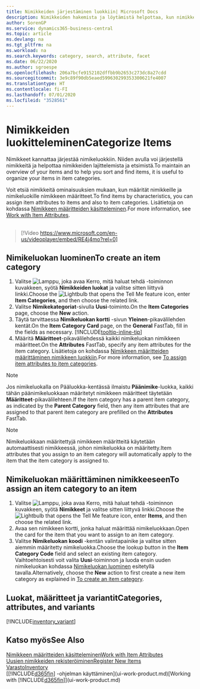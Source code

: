 ```yaml
---
title: Nimikkeiden järjestäminen luokkiin| Microsoft Docs
description: Nimikkeiden hakemista ja löytämistä helpottaa, kun nimikkeille määritetään määritteitä ja nimikkeet järjestetään luokkiin.
author: SorenGP
ms.service: dynamics365-business-central
ms.topic: article
ms.devlang: na
ms.tgt_pltfrm: na
ms.workload: na
ms.search.keywords: category, search, attribute, facet
ms.date: 06/22/2020
ms.author: sgroespe
ms.openlocfilehash: 206a7bcfe9152102dffbb9b2653c273dc8a27cdd
ms.sourcegitcommit: 3e9c89f90db5eaed599630299353300621fe4007
ms.translationtype: HT
ms.contentlocale: fi-FI
ms.lasthandoff: 07/01/2020
ms.locfileid: "3528561"
---
```

# <a name="categorize-items"></a><span data-ttu-id="52465-103">Nimikkeiden luokitteleminen</span><span class="sxs-lookup"><span data-stu-id="52465-103">Categorize Items</span></span>

<span data-ttu-id="52465-104">Nimikkeet kannattaa järjestää nimikeluokkiin. Niiden avulla voi järjestellä nimikkeitä ja helpottaa nimikkeiden lajittelemista ja etsimistä.</span><span class="sxs-lookup"><span data-stu-id="52465-104">To maintain an overview of your items and to help you sort and find items, it is useful to organize your items in item categories.</span></span>

<span data-ttu-id="52465-105">Voit etsiä nimikkeitä ominaisuuksien mukaan, kun määrität nimikkeille ja nimikeluokille nimikkeen määritteet.</span><span class="sxs-lookup"><span data-stu-id="52465-105">To find items by characteristics, you can assign item attributes to items and also to item categories.</span></span> <span data-ttu-id="52465-106">Lisätietoja on kohdassa [Nimikkeen määritteiden käsitteleminen](inventory-how-work-item-attributes.md).</span><span class="sxs-lookup"><span data-stu-id="52465-106">For more information, see [Work with Item Attributes](inventory-how-work-item-attributes.md).</span></span>
<br><br>  

> [!Video https://www.microsoft.com/en-us/videoplayer/embed/RE4j4mo?rel=0]

## <a name="to-create-an-item-category"></a><span data-ttu-id="52465-107">Nimikeluokan luominen</span><span class="sxs-lookup"><span data-stu-id="52465-107">To create an item category</span></span>
1. <span data-ttu-id="52465-108">Valitse ![Lamppu, joka avaa Kerro, mitä haluat tehdä -toiminnon](media/ui-search/search_small.png "Kerro, mitä haluat tehdä") kuvakkeen, syötä **Nimikkeiden luokat** ja valitse sitten liittyvä linkki.</span><span class="sxs-lookup"><span data-stu-id="52465-108">Choose the ![Lightbulb that opens the Tell Me feature](media/ui-search/search_small.png "Tell me what you want to do") icon, enter **Item Categories**, and then choose the related link.</span></span>
2. <span data-ttu-id="52465-109">Valitse **Nimikekategoriat**-sivulla **Uusi**-toiminto.</span><span class="sxs-lookup"><span data-stu-id="52465-109">On the **Item Categories** page, choose the **New** action.</span></span>
3. <span data-ttu-id="52465-110">Täytä tarvittaessa **Nimikeluokan kortti** -sivun **Yleinen**-pikavälilehden kentät.</span><span class="sxs-lookup"><span data-stu-id="52465-110">On the **Item Category Card** page, on the **General** FastTab, fill in the fields as necessary.</span></span> [!INCLUDE[tooltip-inline-tip](includes/tooltip-inline-tip_md.md)]
4. <span data-ttu-id="52465-111">Määritä **Määritteet**-pikavälilehdessä kaikki nimikeluokan nimikkeen määritteet.</span><span class="sxs-lookup"><span data-stu-id="52465-111">On the **Attributes** FastTab, specify any item attributes for the item category.</span></span> <span data-ttu-id="52465-112">Lisätietoja on kohdassa [Nimikkeen määritteiden määrittäminen nimikkeen luokkiin](inventory-how-work-item-attributes.md#to-assign-item-attributes-to-item-categories).</span><span class="sxs-lookup"><span data-stu-id="52465-112">For more information, see [To assign item attributes to item categories](inventory-how-work-item-attributes.md#to-assign-item-attributes-to-item-categories).</span></span>

> [!NOTE]  
> <span data-ttu-id="52465-113">Jos nimikeluokalla on Pääluokka-kentässä ilmaistu **Päänimike**-luokka, kaikki tähän päänimikeluokkaan määritetyt nimikkeen määritteet täytetään **Määritteet**-pikavälilehteen.</span><span class="sxs-lookup"><span data-stu-id="52465-113">If the item category has a parent item category, as indicated by the **Parent Category** field, then any item attributes that are assigned to that parent item category are prefilled on the **Attributes** FastTab.</span></span>

> [!NOTE]  
> <span data-ttu-id="52465-114">Nimikeluokkaan määritettyjä nimikkeen määritteitä käytetään automaattisesti nimikkeessä, johon nimikeluokka on määritetty.</span><span class="sxs-lookup"><span data-stu-id="52465-114">Item attributes that you assign to an item category will automatically apply to the item that the item category is assigned to.</span></span>

## <a name="to-assign-an-item-category-to-an-item"></a><span data-ttu-id="52465-115">Nimikeluokan määrittäminen nimikkeeseen</span><span class="sxs-lookup"><span data-stu-id="52465-115">To assign an item category to an item</span></span>

1. <span data-ttu-id="52465-116">Valitse ![Lamppu, joka avaa Kerro, mitä haluat tehdä -toiminnon](media/ui-search/search_small.png "Kerro, mitä haluat tehdä") kuvakkeen, syötä **Nimikkeet** ja valitse sitten liittyvä linkki.</span><span class="sxs-lookup"><span data-stu-id="52465-116">Choose the ![Lightbulb that opens the Tell Me feature](media/ui-search/search_small.png "Tell me what you want to do") icon, enter **Items**, and then choose the related link.</span></span>
2. <span data-ttu-id="52465-117">Avaa sen nimikkeen kortti, jonka haluat määrittää nimikeluokkaan.</span><span class="sxs-lookup"><span data-stu-id="52465-117">Open the card for the item that you want to assign to an item category.</span></span>
3. <span data-ttu-id="52465-118">Valitse **Nimikeluokan koodi** -kentän valintapainike ja valitse sitten aiemmin määritetty nimikeluokka.</span><span class="sxs-lookup"><span data-stu-id="52465-118">Choose the lookup button in the **Item Category Code** field and select an existing item category.</span></span> <span data-ttu-id="52465-119">Vaihtoehtoisesti voit valita **Uusi**-toiminnon ja luoda ensin uuden nimikeluokan kohdassa [Nimikeluokan luominen](inventory-how-categorize-items.md#to-create-an-item-category) esitetyllä tavalla.</span><span class="sxs-lookup"><span data-stu-id="52465-119">Alternatively, choose the **New** action to first create a new item category as explained in [To create an item category](inventory-how-categorize-items.md#to-create-an-item-category).</span></span>

## <a name="categories-attributes-and-variants"></a><span data-ttu-id="52465-120">Luokat, määritteet ja variantit</span><span class="sxs-lookup"><span data-stu-id="52465-120">Categories, attributes, and variants</span></span>

[!INCLUDE[inventory_variant](includes/inventory_variant.md)]

## <a name="see-also"></a><span data-ttu-id="52465-121">Katso myös</span><span class="sxs-lookup"><span data-stu-id="52465-121">See Also</span></span>

[<span data-ttu-id="52465-122">Nimikkeen määritteiden käsitteleminen</span><span class="sxs-lookup"><span data-stu-id="52465-122">Work with Item Attributes</span></span>](inventory-how-work-item-attributes.md)  
[<span data-ttu-id="52465-123">Uusien nimikkeiden rekisteröiminen</span><span class="sxs-lookup"><span data-stu-id="52465-123">Register New Items</span></span>](inventory-how-register-new-items.md)  
[<span data-ttu-id="52465-124">Varasto</span><span class="sxs-lookup"><span data-stu-id="52465-124">Inventory</span></span>](inventory-manage-inventory.md)  
<span data-ttu-id="52465-125">[[!INCLUDE[d365fin](includes/d365fin_md.md)] -ohjelman käyttäminen](ui-work-product.md)</span><span class="sxs-lookup"><span data-stu-id="52465-125">[Working with [!INCLUDE[d365fin](includes/d365fin_md.md)]](ui-work-product.md)</span></span>

